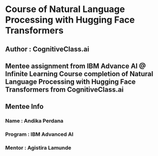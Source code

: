 # Course of Natural Language Processing with Hugging Face Transformers
## Author : CognitiveClass.ai

Mentee assignment from IBM Advance AI @ Infinite Learning
Course completion of Natural Language Processing with Hugging Face Transformers from CognitiveClass.ai
---

## Mentee Info
### Name    : Andika Perdana
### Program : IBM Advanced AI
### Mentor  : Agistira Lamunde
